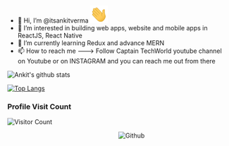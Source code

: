- 👋 Hi, I’m @itsankitverma <img src="https://raw.githubusercontent.com/kaustubh2020/kaustubh2020/master/wave.gif" width="40px"/>
- 👀 I’m interested in building web apps, website and mobile apps in ReactJS, React Native
- 🌱 I’m currently learning Redux and advance MERN
- 📫 How to reach me ---> Follow Captain TechWorld youtube channel on Youtube or on INSTAGRAM and you can reach me out from there 



![Ankit's github stats](https://github-readme-stats.vercel.app/api?username=itsankitverma&hide=["issues"]&show_icons=true)



[![Top Langs](https://github-readme-stats.vercel.app/api/top-langs/?username=itsankitverma&layout=compact)](https://github.com/itsankitverma/github-readme-stats)


### Profile Visit Count
![Visitor Count](https://profile-counter.glitch.me/itsankitverma/count.svg)


<img width="50%" align="right" alt="Github" src="https://raw.githubusercontent.com/onimur/.github/master/.resources/git-header.svg" />

